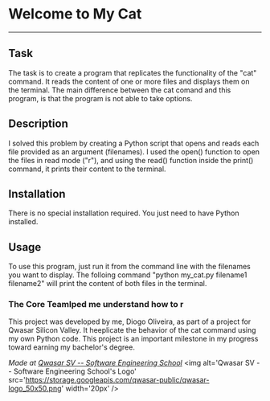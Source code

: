 # Welcome to My Cat
***

## Task
The task is to create a program that replicates the functionality of the "cat" command. It reads the content of one or more files and displays them on the terminal.
The main difference between the cat comand and this program, is that the program is not able to take options.

## Description
I solved this problem by creating a Python script that opens and reads each file provided as an argument (filenames).
I used the open() function to open the files in read mode ("r"), and using the read() function inside the print() command, it prints their content to the terminal.

## Installation
There is no special installation required. You just need to have Python installed. 

## Usage
To use this program, just run it from the command line with the filenames you want to display.
The folloing command "python my_cat.py filename1 filename2" will print the content of both files in the terminal.

### The Core Teamlped me understand how to r
This project was developed by me, Diogo Oliveira, as part of a project for Qwasar Silicon Valley. It heeplicate the behavior of the cat command using my own Python code. 
This project is an important milestone in my progress toward earning my bachelor's degree.

<span><i>Made at <a href='https://qwasar.io'>Qwasar SV -- Software Engineering School</a></i></span>
<span><img alt='Qwasar SV -- Software Engineering School's Logo' src='https://storage.googleapis.com/qwasar-public/qwasar-logo_50x50.png' width='20px' /></span>
